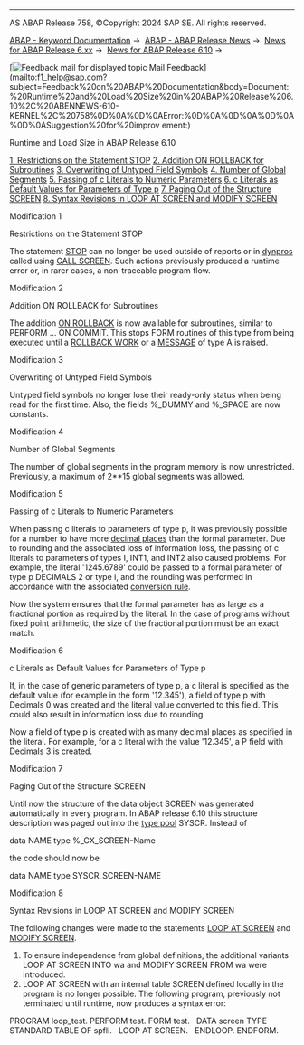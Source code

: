   

* * *

AS ABAP Release 758, ©Copyright 2024 SAP SE. All rights reserved.

[ABAP - Keyword Documentation](https://help.sap.com/doc/abapdocu_758_index_htm/7.58/en-US/abenabap.htm) →  [ABAP - ABAP Release News](https://help.sap.com/doc/abapdocu_758_index_htm/7.58/en-US/abennews.htm) →  [News for ABAP Release 6.xx](https://help.sap.com/doc/abapdocu_758_index_htm/7.58/en-US/abennews-6.htm) →  [News for ABAP Release 6.10](https://help.sap.com/doc/abapdocu_758_index_htm/7.58/en-US/abennews-610.htm) → 

 [![](Mail.gif?object=Mail.gif "Feedback mail for displayed topic") Mail Feedback](mailto:f1_help@sap.com?subject=Feedback%20on%20ABAP%20Documentation&body=Document:%20Runtime%20and%20Load%20Size%20in%20ABAP%20Release%206.10%2C%20ABENNEWS-610-KERNEL%2C%20758%0D%0A%0D%0AError:%0D%0A%0D%0A%0D%0A%0D%0ASuggestion%20for%20improv
ement:)

Runtime and Load Size in ABAP Release 6.10

[1\. Restrictions on the Statement STOP](#!ABAP_MODIFICATION_1@1@)
[2\. Addition ON ROLLBACK for Subroutines](#!ABAP_MODIFICATION_2@2@)
[3\. Overwriting of Untyped Field Symbols](#!ABAP_MODIFICATION_3@3@)
[4\. Number of Global Segments](#!ABAP_MODIFICATION_4@4@)
[5\. Passing of c Literals to Numeric Parameters](#!ABAP_MODIFICATION_5@5@)
[6\. c Literals as Default Values for Parameters of Type p](#!ABAP_MODIFICATION_6@6@)
[7\. Paging Out of the Structure SCREEN](#!ABAP_MODIFICATION_7@7@)
[8\. Syntax Revisions in LOOP AT SCREEN and MODIFY SCREEN](#!ABAP_MODIFICATION_8@8@)

Modification 1   

Restrictions on the Statement STOP

The statement [STOP](https://help.sap.com/doc/abapdocu_758_index_htm/7.58/en-US/abapstop.htm) can no longer be used outside of reports or in [dynpros](https://help.sap.com/doc/abapdocu_758_index_htm/7.58/en-US/abendynpro_glosry.htm "Glossary Entry") called using [CALL SCREEN](https://help.sap.com/doc/abapdocu_758_index_htm/7.58/en-US/abapcall_screen.htm). Such actions previously produced a runtime error or, in rarer cases, a non-traceable program flow.

Modification 2   

Addition ON ROLLBACK for Subroutines

The addition [ON ROLLBACK](https://help.sap.com/doc/abapdocu_758_index_htm/7.58/en-US/abapperform.htm) is now available for subroutines, similar to PERFORM ... ON COMMIT. This stops FORM routines of this type from being executed until a [ROLLBACK WORK](https://help.sap.com/doc/abapdocu_758_index_htm/7.58/en-US/abaprollback.htm) or a [MESSAGE](https://help.sap.com/doc/abapdocu_758_index_htm/7.58/en-US/abapmessage.htm) of type A is raised.

Modification 3   

Overwriting of Untyped Field Symbols

Untyped field symbols no longer lose their ready-only status when being read for the first time. Also, the fields %\_DUMMY and %\_SPACE are now constants.

Modification 4   

Number of Global Segments

The number of global segments in the program memory is now unrestricted. Previously, a maximum of 2\*\*15 global segments was allowed.

Modification 5   

Passing of c Literals to Numeric Parameters

When passing c literals to parameters of type p, it was previously possible for a number to have more [decimal places](https://help.sap.com/doc/abapdocu_758_index_htm/7.58/en-US/abendecimal_place_glosry.htm "Glossary Entry") than the formal parameter. Due to rounding and the associated loss of information loss, the passing of c literals to parameters of types I, INT1, and INT2 also caused problems. For example, the literal '1245.6789' could be passed to a formal parameter of type p DECIMALS 2 or type i, and the rounding was performed in accordance with the associated [conversion rule](https://help.sap.com/doc/abapdocu_758_index_htm/7.58/en-US/abenconversion_rule_glosry.htm "Glossary Entry").

Now the system ensures that the formal parameter has as large as a fractional portion as required by the literal. In the case of programs without fixed point arithmetic, the size of the fractional portion must be an exact match.

Modification 6   

c Literals as Default Values for Parameters of Type p

If, in the case of generic parameters of type p, a c literal is specified as the default value (for example in the form '12.345'), a field of type p with Decimals 0 was created and the literal value converted to this field. This could also result in information loss due to rounding.

Now a field of type p is created with as many decimal places as specified in the literal. For example, for a c literal with the value '12.345', a P field with Decimals 3 is created.

Modification 7   

Paging Out of the Structure SCREEN

Until now the structure of the data object SCREEN was generated automatically in every program. In ABAP release 6.10 this structure description was paged out into the [type pool](https://help.sap.com/doc/abapdocu_758_index_htm/7.58/en-US/abaptype-pools.htm) SYSCR. Instead of

data NAME type %\_CX\_SCREEN-Name

the code should now be

data NAME type SYSCR\_SCREEN-NAME

Modification 8   

Syntax Revisions in LOOP AT SCREEN and MODIFY SCREEN

The following changes were made to the statements [LOOP AT SCREEN](https://help.sap.com/doc/abapdocu_758_index_htm/7.58/en-US/abaploop_at_screen.htm) and [MODIFY SCREEN](https://help.sap.com/doc/abapdocu_758_index_htm/7.58/en-US/abapmodify_screen.htm).

1.  To ensure independence from global definitions, the additional variants LOOP AT SCREEN INTO wa and MODIFY SCREEN FROM wa were introduced.
2.  LOOP AT SCREEN with an internal table SCREEN defined locally in the program is no longer possible. The following program, previously not terminated until runtime, now produces a syntax error:

PROGRAM loop\_test.
PERFORM test.
FORM test.
  DATA screen TYPE STANDARD TABLE OF spfli.
  LOOP AT SCREEN.
  ENDLOOP.
ENDFORM.